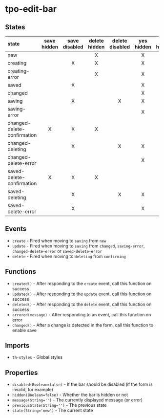 # tpo-edit-bar
>

## States

|            state            | save hidden | save disabled | delete hidden | delete disabled | yes hidden | no hidden |     message   | error |
|:----------------------------|:-----------:|:-------------:|:-------------:|:---------------:|:----------:|:---------:|:-------------:|:-----:|
| new                         |             |               | X             |                 | X          | X         |               |       |
| creating                    |             | X             | X             |                 | X          | X         | Creating...   |       |
| creating-error              |             |               | X             |                 | X          | X         | {error}       | X     |
| saved                       |             | X             |               |                 | X          | X         |               |       |
| changed                     |             |               |               |                 | X          | X         |               |       |
| saving                      |             | X             |               | X               | X          | X         | Saving...     |       |
| saving-error                |             |               |               |                 | X          | X         | {error}       | X     |
| changed-delete-confirmation | X           | X             | X             |                 |            |           | Are you sure? |       |
| changed-deleting            |             | X             |               | X               | X          | X         | deleting...   |       |
| changed-delete-error        |             |               |               |                 | X          | X         | {error}       | X     |
| saved-delete-confirmation   | X           | X             | X             |                 |            |           | Are you sure? |       |
| saved-deleting              |             | X             |               | X               | X          | X         | deleting...   |       |
| saved-delete-error          |             | X             |               |                 | X          | X         | {error}       | X     |

## Events
- `create` - Fired when moving to `saving` from `new`
- `update` - Fired when moving to `saving` from `changed`, `saving-error`, `changed-delete-error` or `saved-delete-error`
- `delete` - Fired when moving to `deleting` from `confirming`

## Functions
- `created()` - After responding to the `create` event, call this function on success
- `updated()` - After responding to the `update` event, call this function on success
- `deleted()` - After responding to the `delete` event, call this function on success
- `errored(message)` - After responding to an event, call this function on error
- `changed()` - After a change is detected in the form, call this function to enable save

## Imports
- `th-styles` - Global styles

## Properties
- `disabled(Boolean=false)` - If the bar should be disabled (if the form is invalid, for example)
- `hidden(Boolean=false)` - Whether the bar is hidden or not
- `message(String='')` - The currently displayed message (or error)
- `previousState(String='')` - The previous state
- `state(String='new')` - The current state

